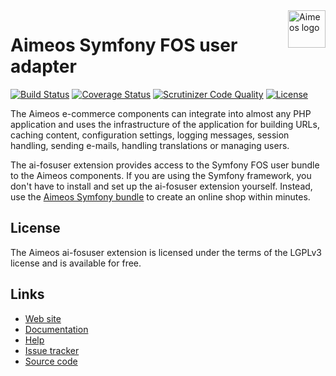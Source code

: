 <a href="https://aimeos.org/">
    <img src="https://aimeos.org/fileadmin/template/icons/logo.png" alt="Aimeos logo" title="Aimeos" align="right" height="60" />
</a>

# Aimeos Symfony FOS user adapter

[![Build Status](https://circleci.com/gh/aimeos/ai-fosuser.svg?style=shield)](https://circleci.com/gh/aimeos/ai-fosuser)
[![Coverage Status](https://coveralls.io/repos/aimeos/ai-fosuser/badge.svg?branch=master)](https://coveralls.io/r/aimeos/ai-fosuser?branch=master)
[![Scrutinizer Code Quality](https://scrutinizer-ci.com/g/aimeos/ai-fosuser/badges/quality-score.png?b=master)](https://scrutinizer-ci.com/g/aimeos/ai-fosuser/?branch=master)
[![License](https://poser.pugx.org/aimeos/ai-fosuser/license.svg)](https://packagist.org/packages/aimeos/ai-fosuser)

The Aimeos e-commerce components can integrate into almost any PHP application and uses the infrastructure of the application for building URLs, caching content, configuration settings, logging messages, session handling, sending e-mails, handling translations or managing users.

The ai-fosuser extension provides access to the Symfony FOS user bundle to the Aimeos components. If you are using the Symfony framework, you don't have to install and set up the ai-fosuser extension yourself. Instead, use the [Aimeos Symfony bundle](https://github.com/aimeos/aimeos-symfony) to create an online shop within minutes.

## License

The Aimeos ai-fosuser extension is licensed under the terms of the LGPLv3 license and is available for free.

## Links

* [Web site](https://aimeos.org/Symfony)
* [Documentation](https://aimeos.org/docs/Symfony)
* [Help](https://aimeos.org/help/symfony-bundle-f17/)
* [Issue tracker](https://github.com/aimeos/ai-fosuser/issues)
* [Source code](https://github.com/aimeos/ai-fosuser)


